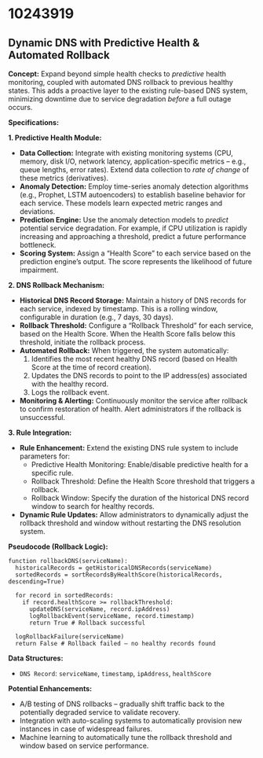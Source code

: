# 10243919

## Dynamic DNS with Predictive Health & Automated Rollback

**Concept:** Expand beyond simple health checks to *predictive* health monitoring, coupled with automated DNS rollback to previous healthy states. This adds a proactive layer to the existing rule-based DNS system, minimizing downtime due to service degradation *before* a full outage occurs.

**Specifications:**

**1. Predictive Health Module:**

*   **Data Collection:** Integrate with existing monitoring systems (CPU, memory, disk I/O, network latency, application-specific metrics – e.g., queue lengths, error rates).  Extend data collection to *rate of change* of these metrics (derivatives).
*   **Anomaly Detection:** Employ time-series anomaly detection algorithms (e.g., Prophet, LSTM autoencoders) to establish baseline behavior for each service.  These models learn expected metric ranges and deviations.
*   **Prediction Engine:** Use the anomaly detection models to *predict* potential service degradation.  For example, if CPU utilization is rapidly increasing and approaching a threshold, predict a future performance bottleneck.
*   **Scoring System:** Assign a “Health Score” to each service based on the prediction engine’s output.  The score represents the likelihood of future impairment.

**2. DNS Rollback Mechanism:**

*   **Historical DNS Record Storage:** Maintain a history of DNS records for each service, indexed by timestamp.  This is a rolling window, configurable in duration (e.g., 7 days, 30 days).
*   **Rollback Threshold:** Configure a “Rollback Threshold” for each service, based on the Health Score.  When the Health Score falls below this threshold, initiate the rollback process.
*   **Automated Rollback:** When triggered, the system automatically:
    1.  Identifies the most recent healthy DNS record (based on Health Score at the time of record creation).
    2.  Updates the DNS records to point to the IP address(es) associated with the healthy record.
    3.  Logs the rollback event.
*   **Monitoring & Alerting:**  Continuously monitor the service after rollback to confirm restoration of health.  Alert administrators if the rollback is unsuccessful.

**3. Rule Integration:**

*   **Rule Enhancement:** Extend the existing DNS rule system to include parameters for:
    *   Predictive Health Monitoring: Enable/disable predictive health for a specific rule.
    *   Rollback Threshold: Define the Health Score threshold that triggers a rollback.
    *   Rollback Window: Specify the duration of the historical DNS record window to search for healthy records.
*   **Dynamic Rule Updates:** Allow administrators to dynamically adjust the rollback threshold and window without restarting the DNS resolution system.

**Pseudocode (Rollback Logic):**

```
function rollbackDNS(serviceName):
  historicalRecords = getHistoricalDNSRecords(serviceName)
  sortedRecords = sortRecordsByHealthScore(historicalRecords, descending=True)

  for record in sortedRecords:
    if record.healthScore >= rollbackThreshold:
      updateDNS(serviceName, record.ipAddress)
      logRollbackEvent(serviceName, record.timestamp)
      return True # Rollback successful

  logRollbackFailure(serviceName)
  return False # Rollback failed – no healthy records found
```

**Data Structures:**

*   `DNS Record`: `serviceName`, `timestamp`, `ipAddress`, `healthScore`

**Potential Enhancements:**

*   A/B testing of DNS rollbacks – gradually shift traffic back to the potentially degraded service to validate recovery.
*   Integration with auto-scaling systems to automatically provision new instances in case of widespread failures.
*   Machine learning to automatically tune the rollback threshold and window based on service performance.